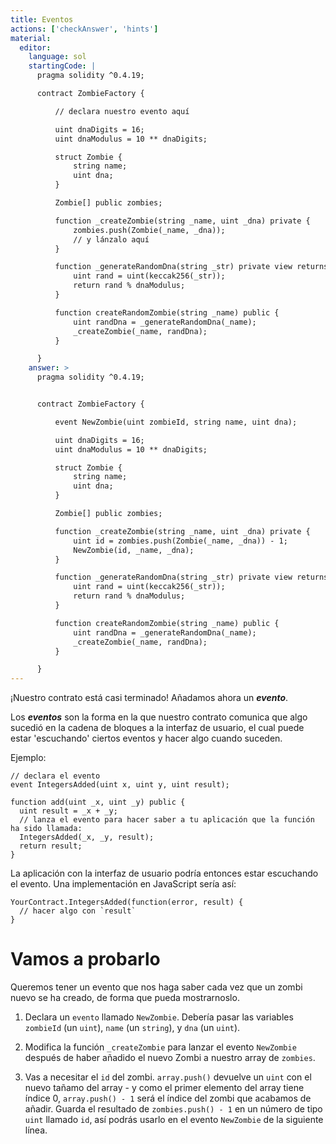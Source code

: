 ```yaml
---
title: Eventos
actions: ['checkAnswer', 'hints']
material:
  editor:
    language: sol
    startingCode: |
      pragma solidity ^0.4.19;

      contract ZombieFactory {

          // declara nuestro evento aquí

          uint dnaDigits = 16;
          uint dnaModulus = 10 ** dnaDigits;

          struct Zombie {
              string name;
              uint dna;
          }

          Zombie[] public zombies;

          function _createZombie(string _name, uint _dna) private {
              zombies.push(Zombie(_name, _dna));
              // y lánzalo aquí
          }

          function _generateRandomDna(string _str) private view returns (uint) {
              uint rand = uint(keccak256(_str));
              return rand % dnaModulus;
          }

          function createRandomZombie(string _name) public {
              uint randDna = _generateRandomDna(_name);
              _createZombie(_name, randDna);
          }

      }
    answer: >
      pragma solidity ^0.4.19;


      contract ZombieFactory {

          event NewZombie(uint zombieId, string name, uint dna);

          uint dnaDigits = 16;
          uint dnaModulus = 10 ** dnaDigits;

          struct Zombie {
              string name;
              uint dna;
          }

          Zombie[] public zombies;

          function _createZombie(string _name, uint _dna) private {
              uint id = zombies.push(Zombie(_name, _dna)) - 1;
              NewZombie(id, _name, _dna);
          }

          function _generateRandomDna(string _str) private view returns (uint) {
              uint rand = uint(keccak256(_str));
              return rand % dnaModulus;
          }

          function createRandomZombie(string _name) public {
              uint randDna = _generateRandomDna(_name);
              _createZombie(_name, randDna);
          }

      }
---
```


¡Nuestro contrato está casi terminado! Añadamos ahora un **_evento_**.

Los **_eventos_** son la forma en la que nuestro contrato comunica que algo sucedió en la cadena de bloques a la interfaz de usuario, el cual puede estar 'escuchando' ciertos eventos y hacer algo cuando suceden.

Ejemplo:

```
// declara el evento
event IntegersAdded(uint x, uint y, uint result);

function add(uint _x, uint _y) public {
  uint result = _x + _y;
  // lanza el evento para hacer saber a tu aplicación que la función ha sido llamada:
  IntegersAdded(_x, _y, result);
  return result;
}
```
La aplicación con la interfaz de usuario podría entonces estar escuchando el evento. Una implementación en JavaScript sería así:

```
YourContract.IntegersAdded(function(error, result) {
  // hacer algo con `result`
}
```

# Vamos a probarlo

Queremos tener un evento que nos haga saber cada vez que un zombi nuevo se ha creado, de forma que pueda mostrarnoslo.

1. Declara un `evento` llamado `NewZombie`. Debería pasar las variables `zombieId` (un `uint`), `name` (un `string`), y `dna` (un `uint`).

2. Modifica la función `_createZombie` para lanzar el evento `NewZombie` después de haber añadido el nuevo Zombi a nuestro array de `zombies`.

3. Vas a necesitar el `id` del zombi. `array.push()` devuelve un `uint` con el nuevo tañamo del array - y como el primer elemento del array tiene índice 0, `array.push() - 1` será el índice del zombi que acabamos de añadir. Guarda el resultado de `zombies.push() - 1` en un número de tipo `uint` llamado `id`, así podrás usarlo en el evento `NewZombie` de la siguiente línea.
